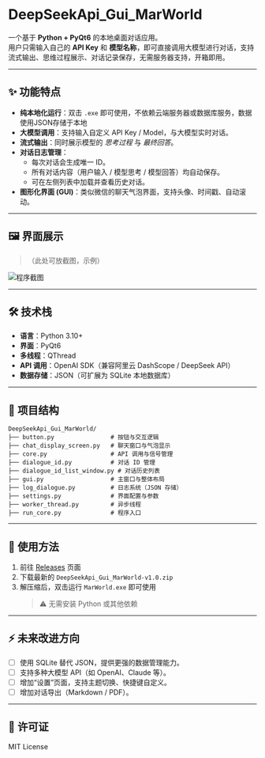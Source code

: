 # DeepSeekApi_Gui_MarWorld

一个基于 **Python + PyQt6** 的本地桌面对话应用。  
用户只需输入自己的 **API Key** 和 **模型名称**，即可直接调用大模型进行对话，支持流式输出、思维过程展示、对话记录保存，无需服务器支持，开箱即用。

---

## ✨ 功能特点
- **纯本地化运行**：双击 `.exe` 即可使用，不依赖云端服务器或数据库服务，数据使用JSON存储于本地
- **大模型调用**：支持输入自定义 API Key / Model，与大模型实时对话。  
- **流式输出**：同时展示模型的 *思考过程* 与 *最终回答*。  
- **对话日志管理**：
  - 每次对话会生成唯一 ID。  
  - 所有对话内容（用户输入 / 模型思考 / 模型回答）均自动保存。  
  - 可在左侧列表中加载并查看历史对话。  
- **图形化界面 (GUI)**：类似微信的聊天气泡界面，支持头像、时间戳、自动滚动。

---

## 🖼️ 界面展示
> （此处可放截图，示例）

![程序截图](./screenshot.png)

---

## 🛠️ 技术栈
- **语言**：Python 3.10+  
- **界面**：PyQt6  
- **多线程**：QThread  
- **API 调用**：OpenAI SDK（兼容阿里云 DashScope / DeepSeek API）  
- **数据存储**：JSON（可扩展为 SQLite 本地数据库）  

---

## 📂 项目结构
```
DeepSeekApi_Gui_MarWorld/
├── button.py                # 按钮与交互逻辑
├── chat_display_screen.py   # 聊天窗口与气泡显示
├── core.py                  # API 调用与信号管理
├── dialogue_id.py           # 对话 ID 管理
├── dialogue_id_list_window.py # 对话历史列表
├── gui.py                   # 主窗口与整体布局
├── log_dialogue.py          # 日志系统（JSON 存储）
├── settings.py              # 界面配置与参数
├── worker_thread.py         # 异步线程
├── run_core.py              # 程序入口
```

---

## 🚀 使用方法

1. 前往 [Releases](https://github.com/yourname/DeepSeekApi_Gui_MarWorld/releases) 页面  
2. 下载最新的 `DeepSeekApi_Gui_MarWorld-v1.0.zip`  
3. 解压缩后，双击运行 `MarWorld.exe` 即可使用  
   > ⚠️ 无需安装 Python 或其他依赖  
   

---

## ⚡ 未来改进方向
- [ ] 使用 SQLite 替代 JSON，提供更强的数据管理能力。  
- [ ] 支持多种大模型 API（如 OpenAI、Claude 等）。  
- [ ] 增加“设置”页面，支持主题切换、快捷键自定义。  
- [ ] 增加对话导出（Markdown / PDF）。  

---

## 📜 许可证
MIT License
